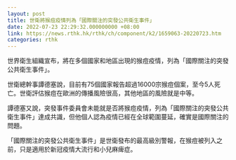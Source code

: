 ```yaml
---
layout: post
title: 世衛將猴痘疫情列為「國際關注的突發公共衛生事件」
date: 2022-07-23 22:29:32.000000000 +08:00
link: https://news.rthk.hk/rthk/ch/component/k2/1659063-20220723.htm
categories: rthk
---
```


世界衛生組織宣布，將在多個國家和地區出現的猴痘疫情，列為「國際關注的突發公共衛生事件」。

世衛總幹事譚德塞說，目前有75個國家報告超過16000宗猴痘個案，至今5人死亡。世衛評估猴痘在歐洲的傳播風險很高，其他地區的風險就是中等。

譚德塞又說，突發事件委員會未能就是否將猴痘疫情，列為「國際關注的突發公共衛生事件」達成共識，但他個人認為疫情已經在全球範圍蔓延，確實是國際關注的問題。

「國際關注的突發公共衛生事件」是世衛發布的最高級別警報，在猴痘被列入之前，只是適用於新冠疫情大流行和小兒麻痺症。
